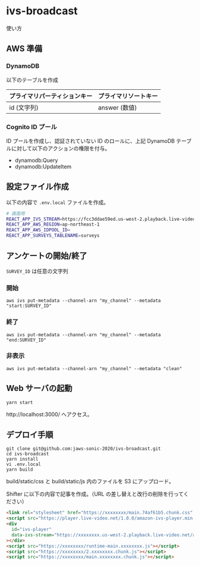 # ivs-broadcast

使い方

## AWS 準備

### DynamoDB

以下のテーブルを作成

| プライマリパーティションキー | プライマリソートキー |
| ---------------------------- | -------------------- |
| id (文字列)                  | answer (数値)        |

### Cognito ID プール

ID プールを作成し、認証されていない ID のロールに、上記 DynamoDB テーブルに対して以下のアクションの権限を付与。

- dynamodb:Query
- dynamodb:UpdateItem

## 設定ファイル作成

以下の内容で `.env.local` ファイルを作成。

```bash
# 画面用
REACT_APP_IVS_STREAM=https://fcc3ddae59ed.us-west-2.playback.live-video.net/api/video/v1/us-west-2.893648527354.channel.xhP3ExfcX8ON.m3u8
REACT_APP_AWS_REGION=ap-northeast-1
REACT_APP_AWS_IDPOOL_ID=
REACT_APP_SURVEYS_TABLENAME=surveys
```

## アンケートの開始/終了

`SURVEY_ID` は任意の文字列

### 開始

```console
aws ivs put-metadata --channel-arn "my_channel" --metadata "start:SURVEY_ID"
```

### 終了

```console
aws ivs put-metadata --channel-arn "my_channel" --metadata "end:SURVEY_ID"
```

### 非表示

```console
aws ivs put-metadata --channel-arn "my_channel" --metadata "clean"
```

## Web サーバの起動

```console
yarn start
```

http://localhost:3000/ へアクセス。

## デプロイ手順

```console
git clone git@github.com:jaws-sonic-2020/ivs-broadcast.git
cd ivs-broadcast
yarn install
vi .env.local
yarn build
```

build/static/css と build/static/js 内のファイルを S3 にアップロード。

Shifter に以下の内容で記事を作成。（URL の差し替えと改行の削除を行ってください）

```html
<link rel="stylesheet" href="https://xxxxxxxx/main.74af61b5.chunk.css" />
<script src="https://player.live-video.net/1.0.0/amazon-ivs-player.min.js"></script>
<div
  id="ivs-player"
  data-ivs-stream="https://xxxxxxxx.us-west-2.playback.live-video.net/api/video/v1/us-west-2.xxxxxxxx.channel.xxxxxxxx.m3u8"
></div>
<script src="https://xxxxxxxx/runtime-main.xxxxxxxx.js"></script>
<script src="https://xxxxxxxx/2.xxxxxxxx.chunk.js"></script>
<script src="https://xxxxxxxx/main.xxxxxxxx.chunk.js"></script>
```
